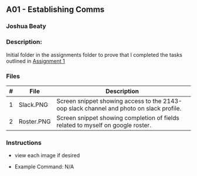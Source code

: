 ## A01 - Establishing Comms
### Joshua Beaty
### Description:
Initial folder in the assignments folder to prove that I completed the tasks outlined in [Assignment 1](https://github.com/rugbyprof/2143-Object-Oriented-Programming/tree/master/Assignments/00-A01)

### Files

|   #   | File            | Description                                        |
| :---: | --------------- | -------------------------------------------------- |
|   1   | Slack.PNG       | Screen snippet showing access to the 2143-oop slack channel and photo on slack profile. |
|   2   | Roster.PNG      | Screen snippet showing completion of fields related to myself on google roster. |

### Instructions

- view each image if desired

- Example Command:
    N/A